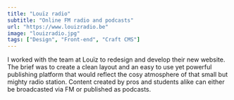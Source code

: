 ```yaml
---
title: "Louïz radio"
subtitle: "Online FM radio and podcasts"
url: "https://www.louizradio.be"
image: "louizradio.jpg"
tags: ["Design", "Front-end", "Craft CMS"]
---
```


I worked with the team at Louïz to redesign and develop their new website. The brief was to create a clean layout and an easy to use yet powerful publishing platform that would reflect the cosy atmosphere of that small but mighty radio station. Content created by pros and students alike can either be broadcasted via FM or published as podcasts.

